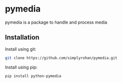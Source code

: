 # pymedia
pymedia is a package to handle and process media

## Installation
Install using git:
```bash
git clone https://github.com/simplyrohan/pymedia.git
```
Install using pip:
```bash
pip install python-pymedia
```
